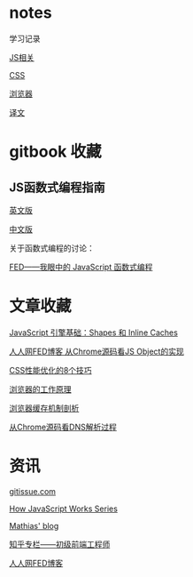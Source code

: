 # notes
学习记录

[JS相关](./js/README.md)

[CSS](./css/README.md)

[浏览器](./browser/README.md)

[译文](./translation/README.md)

# gitbook 收藏

## JS函数式编程指南

[英文版](https://mostly-adequate.gitbooks.io/mostly-adequate-guide/)

[中文版](https://llh911001.gitbooks.io/mostly-adequate-guide-chinese/content/)

关于函数式编程的讨论：

[FED——我眼中的 JavaScript 函数式编程](http://taobaofed.org/blog/2017/03/16/javascript-functional-programing/)

# 文章收藏

[JavaScript 引擎基础：Shapes 和 Inline Caches](https://mp.weixin.qq.com/s/AWzJKF1bnPe1WFI3ti5cPA)

[人人网FED博客 从Chrome源码看JS Object的实现](https://fed.renren.com/2017/04/04/chrome-object/)

[CSS性能优化的8个技巧](http://verymuch.site/2018/07/22/CSS%E6%80%A7%E8%83%BD%E4%BC%98%E5%8C%96%E7%9A%848%E4%B8%AA%E6%8A%80%E5%B7%A7/)

[浏览器的工作原理](https://www.html5rocks.com/en/tutorials/internals/howbrowserswork/)

[浏览器缓存机制剖析](http://louiszhai.github.io/2017/04/07/http-cache/)

[从Chrome源码看DNS解析过程](https://fed.renren.com/2018/01/01/chrome-dns-resolve/)



# 资讯

[gitissue.com](https://gitissue.com/)

[How JavaScript Works Series](https://blog.sessionstack.com/@zlatkov)

[Mathias' blog](https://mathiasbynens.be/)

[知乎专栏——初级前端工程师](https://zhuanlan.zhihu.com/makewebgreatagain)

[人人网FED博客](https://fed.renren.com/)

